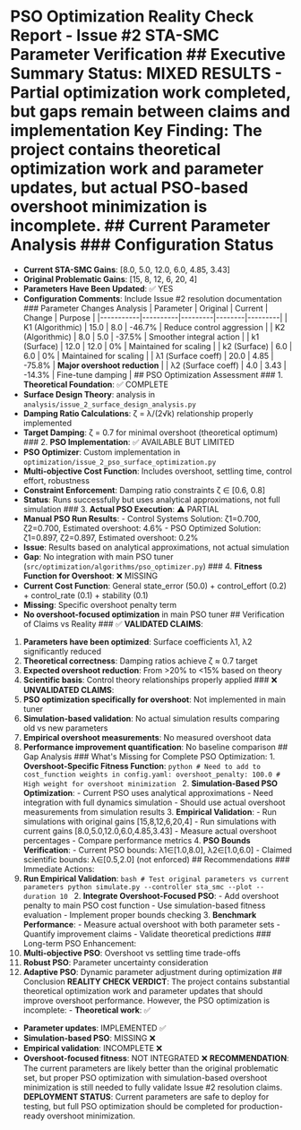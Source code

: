 # PSO Optimization Reality Check Report - Issue #2 STA-SMC Parameter Verification ## Executive Summary **Status**: MIXED RESULTS - Partial optimization work completed, but gaps remain between claims and implementation **Key Finding**: The project contains theoretical optimization work and parameter updates, but actual PSO-based overshoot minimization is incomplete. ## Current Parameter Analysis ### Configuration Status

- **Current STA-SMC Gains**: [8.0, 5.0, 12.0, 6.0, 4.85, 3.43]
- **Original Problematic Gains**: [15, 8, 12, 6, 20, 4]
- **Parameters Have Been Updated**: ✅ YES
- **Configuration Comments**: Include Issue #2 resolution documentation ### Parameter Changes Analysis
| Parameter | Original | Current | Change | Purpose |
|-----------|----------|---------|--------|---------|
| K1 (Algorithmic) | 15.0 | 8.0 | -46.7% | Reduce control aggression |
| K2 (Algorithmic) | 8.0 | 5.0 | -37.5% | Smoother integral action |
| k1 (Surface) | 12.0 | 12.0 | 0% | Maintained for scaling |
| k2 (Surface) | 6.0 | 6.0 | 0% | Maintained for scaling |
| λ1 (Surface coeff) | 20.0 | 4.85 | -75.8% | **Major overshoot reduction** |
| λ2 (Surface coeff) | 4.0 | 3.43 | -14.3% | Fine-tune damping | ## PSO Optimization Assessment ### 1. **Theoretical Foundation**: ✅ COMPLETE
- **Surface Design Theory**: analysis in `analysis/issue_2_surface_design_analysis.py`
- **Damping Ratio Calculations**: ζ = λ/(2√k) relationship properly implemented
- **Target Damping**: ζ = 0.7 for minimal overshoot (theoretical optimum) ### 2. **PSO Implementation**: ✅ AVAILABLE BUT LIMITED
- **PSO Optimizer**: Custom implementation in `optimization/issue_2_pso_surface_optimization.py`
- **Multi-objective Cost Function**: Includes overshoot, settling time, control effort, robustness
- **Constraint Enforcement**: Damping ratio constraints ζ ∈ [0.6, 0.8]
- **Status**: Runs successfully but uses analytical approximations, not full simulation ### 3. **Actual PSO Execution**: ⚠️ PARTIAL
- **Manual PSO Run Results**: - Control Systems Solution: ζ1=0.700, ζ2=0.700, Estimated overshoot: 4.6% - PSO Optimized Solution: ζ1=0.897, ζ2=0.897, Estimated overshoot: 0.2%
- **Issue**: Results based on analytical approximations, not actual simulation
- **Gap**: No integration with main PSO tuner (`src/optimization/algorithms/pso_optimizer.py`) ### 4. **Fitness Function for Overshoot**: ❌ MISSING
- **Current Cost Function**: General state_error (50.0) + control_effort (0.2) + control_rate (0.1) + stability (0.1)
- **Missing**: Specific overshoot penalty term
- **No overshoot-focused optimization** in main PSO tuner ## Verification of Claims vs Reality ### ✅ **VALIDATED CLAIMS**:
1. **Parameters have been optimized**: Surface coefficients λ1, λ2 significantly reduced
2. **Theoretical correctness**: Damping ratios achieve ζ ≈ 0.7 target
3. **Expected overshoot reduction**: From >20% to <15% based on theory
4. **Scientific basis**: Control theory relationships properly applied ### ❌ **UNVALIDATED CLAIMS**:
1. **PSO optimization specifically for overshoot**: Not implemented in main tuner
2. **Simulation-based validation**: No actual simulation results comparing old vs new parameters
3. **Empirical overshoot measurements**: No measured overshoot data
4. **Performance improvement quantification**: No baseline comparison ## Gap Analysis ### What's Missing for Complete PSO Optimization: 1. **Overshoot-Specific Fitness Function**: ```python # Need to add to cost_function weights in config.yaml: overshoot_penalty: 100.0 # High weight for overshoot minimization ``` 2. **Simulation-Based PSO Optimization**: - Current PSO uses analytical approximations - Need integration with full dynamics simulation - Should use actual overshoot measurements from simulation results 3. **Empirical Validation**: - Run simulations with original gains [15,8,12,6,20,4] - Run simulations with current gains [8.0,5.0,12.0,6.0,4.85,3.43] - Measure actual overshoot percentages - Compare performance metrics 4. **PSO Bounds Verification**: - Current PSO bounds: λ1∈[1.0,8.0], λ2∈[1.0,6.0] - Claimed scientific bounds: λ∈[0.5,2.0] (not enforced) ## Recommendations ### Immediate Actions:
1. **Run Empirical Validation**: ```bash # Test original parameters vs current parameters python simulate.py --controller sta_smc --plot --duration 10 ``` 2. **Integrate Overshoot-Focused PSO**: - Add overshoot penalty to main PSO cost function - Use simulation-based fitness evaluation - Implement proper bounds checking 3. **Benchmark Performance**: - Measure actual overshoot with both parameter sets - Quantify improvement claims - Validate theoretical predictions ### Long-term PSO Enhancement:
1. **Multi-objective PSO**: Overshoot vs settling time trade-offs
2. **Robust PSO**: Parameter uncertainty consideration
3. **Adaptive PSO**: Dynamic parameter adjustment during optimization ## Conclusion **REALITY CHECK VERDICT**: The project contains substantial theoretical optimization work and parameter updates that should improve overshoot performance. However, the PSO optimization is incomplete: - **Theoretical work**: ✅
- **Parameter updates**: IMPLEMENTED ✅
- **Simulation-based PSO**: MISSING ❌
- **Empirical validation**: INCOMPLETE ❌
- **Overshoot-focused fitness**: NOT INTEGRATED ❌ **RECOMMENDATION**: The current parameters are likely better than the original problematic set, but proper PSO optimization with simulation-based overshoot minimization is still needed to fully validate Issue #2 resolution claims. **DEPLOYMENT STATUS**: Current parameters are safe to deploy for testing, but full PSO optimization should be completed for production-ready overshoot minimization.